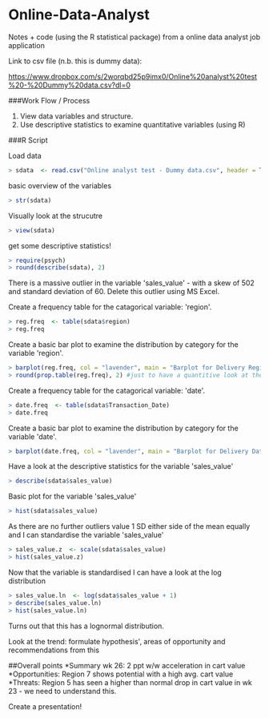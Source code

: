 # Online-Data-Analyst
Notes + code (using the R statistical package) from a online data analyst job application

Link to csv file (n.b. this is dummy data):

https://www.dropbox.com/s/2worqbd25p9imx0/Online%20analyst%20test%20-%20Dummy%20data.csv?dl=0

###Work Flow / Process

1. View data variables and structure.
2. Use descriptive statistics to examine quantitative variables (using R)

###R Script

Load data
```R
> sdata  <- read.csv("Online analyst test - Dummy data.csv", header = T)
```

basic overview of the variables
```R
> str(sdata)
```

Visually look at the strucutre
```R
> view(sdata)
```

get some descriptive statistics!
```R
> require(psych)
> round(describe(sdata), 2)
```

There is a massive outlier in the variable 'sales_value' - with a skew of 502 and standard deviation of 60. Delete this outlier using MS Excel.

Create a frequency table for the catagorical variable: 'region'.
```R
> reg.freq  <- table(sdata$region)
> reg.freq
```

Create a basic bar plot to examine the distribution by category for the variable 'region'.
```R
> barplot(reg.freq, col = "lavender", main = "Barplot for Delivery Region", ylab = "Frequency")
> round(prop.table(reg.freq), 2) #just to have a quantitive look at the frequency...
```

Create a frequency table for the catagorical variable: 'date'.
```R
> date.freq  <- table(sdata$Transaction_Date)
> date.freq
```

Create a basic bar plot to examine the distribution by category for the variable 'date'.
```R
> barplot(date.freq, col = "lavender", main = "Barplot for Delivery Date", ylab = "Frequency")
```

Have a look at the descriptive statistics for the variable 'sales_value'
```R
> describe(sdata$sales_value)
```

Basic plot for the variable 'sales_value'
```R
> hist(sdata$sales_value)
```

As there are no further outliers value 1 SD either side of the mean equally and I can standardise the variable 'sales_value'
```R
> sales_value.z  <- scale(sdata$sales_value)
> hist(sales_value.z)
```

Now that the variable is standardised I can have a look at the log distribution
```R
> sales_value.ln  <- log(sdata$sales_value + 1)
> describe(sales_value.ln)
> hist(sales_value.ln)
```
Turns out that this has a lognormal distribution.

Look at the trend: formulate hypothesis', areas of opportunity and recommendations from this

##Overall points
*Summary wk 26: 2 ppt w/w acceleration in cart value
*Opportunities: Region 7 shows potential with a high avg. cart value
*Threats: Region 5 has seen a higher than normal drop in cart value in wk 23 - we need to understand this.

Create a presentation!

